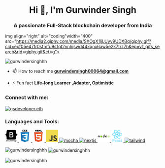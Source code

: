 <h1 align="center">Hi 👋, I'm Gurwinder Singh</h1>
<h3 align="center">A passionate Full-Stack blockchain developer from India</h3>

img align="right" alt="coding"width="400" src="https://media2.giphy.com/media/SXOgX1ljLUyv9UDXBq/giphy.gif?cid=ecf05e47fr0sfmfu9s1qt2vnhjswd44kqnx6aw5e2k7trz7h&ep=v1_gifs_search&rid=giphy.gif&ct=g">

<p align="left"> <img src="https://komarev.com/ghpvc/?username=gurwindersinghhh&label=Profile%20views&color=0e75b6&style=flat" alt="gurwindersinghhh" /> </p>

- 📫 How to reach me **gurwindersingh00064@gmail.com**

- ⚡ Fun fact **Life-long Learner ,Adapter, Optimistic**

<h3 align="left">Connect with me:</h3>
<p align="left">
<a href="https://twitter.com/gsdeveloper.eth" target="blank"><img align="center" src="https://raw.githubusercontent.com/rahuldkjain/github-profile-readme-generator/master/src/images/icons/Social/twitter.svg" alt="gsdeveloper.eth" height="30" width="40" /></a>
</p>

<h3 align="left">Languages and Tools:</h3>
<p align="left"> <a href="https://getbootstrap.com" target="_blank" rel="noreferrer"> <img src="https://raw.githubusercontent.com/devicons/devicon/master/icons/bootstrap/bootstrap-plain-wordmark.svg" alt="bootstrap" width="40" height="40"/> </a> <a href="https://www.w3schools.com/css/" target="_blank" rel="noreferrer"> <img src="https://raw.githubusercontent.com/devicons/devicon/master/icons/css3/css3-original-wordmark.svg" alt="css3" width="40" height="40"/> </a> <a href="https://www.w3.org/html/" target="_blank" rel="noreferrer"> <img src="https://raw.githubusercontent.com/devicons/devicon/master/icons/html5/html5-original-wordmark.svg" alt="html5" width="40" height="40"/> </a> <a href="https://developer.mozilla.org/en-US/docs/Web/JavaScript" target="_blank" rel="noreferrer"> <img src="https://raw.githubusercontent.com/devicons/devicon/master/icons/javascript/javascript-original.svg" alt="javascript" width="40" height="40"/> </a> <a href="https://mochajs.org" target="_blank" rel="noreferrer"> <img src="https://www.vectorlogo.zone/logos/mochajs/mochajs-icon.svg" alt="mocha" width="40" height="40"/> </a> <a href="https://nextjs.org/" target="_blank" rel="noreferrer"> <img src="https://cdn.worldvectorlogo.com/logos/nextjs-2.svg" alt="nextjs" width="40" height="40"/> </a> <a href="https://nodejs.org" target="_blank" rel="noreferrer"> <img src="https://raw.githubusercontent.com/devicons/devicon/master/icons/nodejs/nodejs-original-wordmark.svg" alt="nodejs" width="40" height="40"/> </a> <a href="https://reactjs.org/" target="_blank" rel="noreferrer"> <img src="https://raw.githubusercontent.com/devicons/devicon/master/icons/react/react-original-wordmark.svg" alt="react" width="40" height="40"/> </a> <a href="https://tailwindcss.com/" target="_blank" rel="noreferrer"> <img src="https://www.vectorlogo.zone/logos/tailwindcss/tailwindcss-icon.svg" alt="tailwind" width="40" height="40"/> </a> </p>

<p><img align="left" src="https://github-readme-stats.vercel.app/api/top-langs?username=gurwindersinghhh&show_icons=true&locale=en&layout=compact" alt="gurwindersinghhh" /></p>

<p>&nbsp;<img align="center" src="https://github-readme-stats.vercel.app/api?username=gurwindersinghhh&show_icons=true&locale=en" alt="gurwindersinghhh" /></p>

<p><img align="center" src="https://github-readme-streak-stats.herokuapp.com/?user=gurwindersinghhh&" alt="gurwindersinghhh" /></p>
